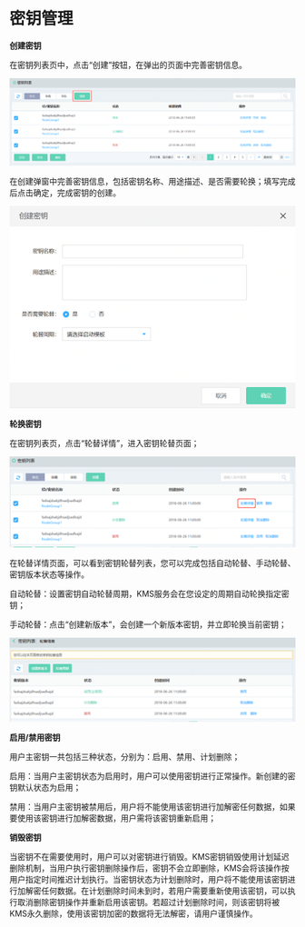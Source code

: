 # 密钥管理

**创建密钥**

在密钥列表页中，点击“创建”按钮，在弹出的页面中完善密钥信息。

![操作指南-创建密钥](/image/Key-Management-Service/操作指南-创建密钥.png)

在创建弹窗中完善密钥信息，包括密钥名称、用途描述、是否需要轮换；填写完成后点击确定，完成密钥的创建。

![操作指南-创建密钥弹窗](/image/Key-Management-Service/操作指南-创建密钥弹窗.png)

**轮换密钥**

在密钥列表页，点击“轮替详情”，进入密钥轮替页面；

![操作指南-密钥轮换](/image/Key-Management-Service/操作指南-密钥轮换.png)

在轮替详情页面，可以看到密钥轮替列表，您可以完成包括自动轮替、手动轮替、密钥版本状态等操作。

自动轮替：设置密钥自动轮替周期，KMS服务会在您设定的周期自动轮换指定密钥；

手动轮替：点击“创建新版本”，会创建一个新版本密钥，并立即轮换当前密钥；

![操作指南-密钥轮替详情](/image/Key-Management-Service/操作指南-密钥轮替详情.png)

**启用/禁用密钥**

用户主密钥一共包括三种状态，分别为：启用、禁用、计划删除；

启用：当用户主密钥状态为启用时，用户可以使用密钥进行正常操作。新创建的密钥默认状态为启用；

禁用：当用户主密钥被禁用后，用户将不能使用该密钥进行加解密任何数据，如果要使用该密钥进行加解密数据，用户需将该密钥重新启用；

**销毁密钥**

当密钥不在需要使用时，用户可以对密钥进行销毁。KMS密钥销毁使用计划延迟删除机制，当用户执行密钥删除操作后，密钥不会立即删除，KMS会将该操作按用户指定时间推迟计划执行。当密钥状态为计划删除时，用户将不能使用该密钥进行加解密任何数据。在计划删除时间未到时，若用户需要重新使用该密钥，可以执行取消删除密钥操作并重新启用该密钥。若超过计划删除时间，则该密钥将被KMS永久删除，使用该密钥加密的数据将无法解密，请用户谨慎操作。

